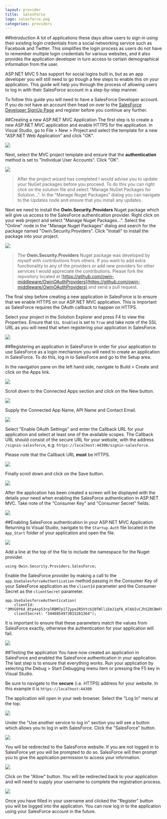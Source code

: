 ```yaml
---
layout: provider
title:  SalesForce
logo: salesforce.png
categories: providers
---
```

##Introduction
A lot of applications these days allow users to sign in using their existing login credentials from a social networking service such as Facebook and Twitter.  This simplifies the login process as users do not have to remember multiple login credentials for various websites, and it also provides the application developer in turn access to certain demographical information from the user.

ASP.NET MVC 5 has support for social logins built in, but as an app developer you will still need to go trough a few steps to enable this on your application.  This guide will help you through the process of allowing users to log in with their SalesForce account in a step-by-step manner.

To follow this guide you will need to have a SalesForce Developer account.  If you do not have an account then head on over to the [SalesForce Developer SignUp Page](https://developer.salesforce.com/en/signup) and register before you continue any further.

##Creating a new ASP.NET MVC Application
The first step is to create a new ASP.NET MVC application and enable HTTPS for the application. In Visual Studio, go to File > New > Project and select the template for a new "ASP.NET Web Application" and click "OK".

![](/images/guides/salesforce/new_project.png)

Next, select the MVC project template and ensure that the **authentication** method is set to "Individual User Accounts".  Click "OK".

![](/images/guides/salesforce/new_project_mvc.png)

> After the project wizard has completed I would advise you to update your NuGet packages before you proceed.  To do this you can right click on the solution file and select "Manage NuGet Packages for Solution...".  In the "Manage Nuget Packages" dialog you can navigate to the Updates node and ensure that you install any updates.

Next we need to install the **Owin.Security.Providers** Nuget package which will give us access to the SalesForce authentication provider.  Right click on your web project and select "Manage Nuget Packages...". Select the "Online" node in the "Manage Nuget Packages" dialog and search for the package named "Owin.Security.Providers".  Click "Install" to install the package into your project.

![](/images/guides/salesforce/nuget_package_dialog.png)

> The **Owin.Security.Providers** Nuget package was developed by myself with contributions from others.  If you want to add extra functionality to any of the providers or add new providers for other services I would appreciate the contributions.  Please fork the repository located at [https://github.com/owin-middleware/OwinOAuthProviders](https://github.com/owin-middleware/OwinOAuthProviders) and send a pull request.

The final step before creating a new application in SalesForce is to ensure that we enable HTTPS on our ASP.NET MVC application.  This is important as SalesForce requires the OAuth callback to happen on HTTPS. 

Select your project in the Solution Explorer and press F4 to view the Properties. Ensure that `SSL Enabled` is set to `True` and take note of the SSL URL as you will need that when registering your application in SalesForce.

![](/images/guides/salesforce/properties-ssl.png) 

##Registering an application in SalesForce
In order for your application to use SalesForce as a login mechanism you will need to create an application in SalesForce.  To do this, log in to SalesForce and go to the Setup area.

In the navigation pane on the left hand side, navigate to Build > Create and click on the Apps link.  

![](/images/guides/salesforce/sf-create-app-menu.png)

Scroll down to the Connected Apps section and click on the New button.

![](/images/guides/salesforce/sf-connected-apps.png)

Supply the Connected App Name, API Name and Contact Email.

![](/images/guides/salesforce/new-app-1.png)

Select "Enable OAuth Settings" and enter the Callback URL for your application and select at least one of the available scopes. The Callback URL should consist of the secure URL for your website, with the address `/signin-salesforce`, e.g. `https://localhost:44300/signin-salesforce`.  

Please note that the Callback URL **must** be HTTPS.

![](/images/guides/salesforce/new-app-2.png)

Finally scroll down and click on the Save button.

![](/images/guides/salesforce/new-app-3.png)

After the application has been created a screen will be displayed with the details your need when enabling the SalesForce authentication in ASP.NET MVC. Take note of the "Consumer Key" and "Consumer Secret" fields.

![](/images/guides/salesforce/new-app-success.png)

##Enabling SalesForce authentication in your ASP.NET MVC Application
Returning to Visual Studio, navigate to the `Startup.Auth` file located in the `App_Start` folder of your application and open the file.

![](/images/guides/salesforce/navigate_startup_auth.png)

Add a line at the top of the file to include the namespace for the Nuget provider.

	using Owin.Security.Providers.SalesForce;

Enable the SalesForce provider by making a call to the `app.UseSalesforceAuthentication` method passing in the Consumer Key of your SalesForce application as the `clientId` parameter and the Consumer Secret as the `clientSecret` parameter.

	app.UseSalesforceAuthentication(
	    clientId: "3MVG9Y6d_Btp4xp53rplRBM7p1TZype2R5VtcbI0TWlliEmJ1qf6_Hl6UIvCJhSZ0CBmFCqcZWu.oPVRnGuTo", 
	    clientSecret: "3446854973015261364");

It is important to ensure that these parameters match the values from SalesForce exactly, otherwise the authentication for your application will fail.

![](/images/guides/salesforce/keys-matchup.png)

##Testing the application
You have now created an application in SalesForce and enabled the SalesForce authentication in your application.  The last step is to ensure that everything works.  Run your application by selecting the Debug > Start Debugging menu item or pressing the F5 key in Visual Studio.

Be sure to navigate to the **secure** (i.e. HTTPS) address for your website. In this example it is `https://localhost:44300`

The application will open in your web browser.  Select the "Log In" menu at the top.

![](/images/guides/salesforce/application_start_screen.png)

Under the "Use another service to log in" section you will see a button which allows you to log in with SalesForce.  Click the "SalesForce" button.

![](/images/guides/salesforce/application_login_screen.png)

You will be redirected to the SalesForce website.  If you are not logged in to SalesForce yet you will be prompted to do so.  SalesForce will then prompt you to give the application permission to access your information.

![](/images/guides/salesforce/salesforce_auth_screen.png)

Click on the "Allow" button. You will be redirected back to your application and will need to supply your username to complete the registration process.

![](/images/guides/salesforce/complete_registration.png)

Once you have filled in your username and clicked the "Register" button you will be logged into the application.  You can now log in to the application using your SalesForce account in the future.

